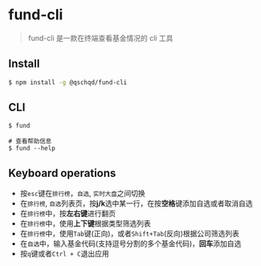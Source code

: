 # fund-cli

> fund-cli 是一款在终端查看基金情况的 cli 工具

## Install

```bash
$ npm install -g @qschqd/fund-cli
```

## CLI

```
$ fund

# 查看帮助信息
$ fund --help

```

## Keyboard operations

- 按`esc`键在`排行榜`，`自选`, `实时大盘`之间切换
- 在`排行榜`, `自选`列表页，按**j/k**选中某一行，在按**空格**键添加自选或者取消自选
- 在`排行榜`中，按**左右键**进行翻页
- 在`排行榜`中，使用**上下键**根据类型筛选列表
- 在`排行榜`中，使用`Tab`键(正向)，或者`Shift+Tab`(反向)根据公司筛选列表
- 在`自选`中，输入基金代码(支持逗号分割的多个基金代码)，**回车**添加自选
- 按`q`键或者`Ctrl + C`退出应用
